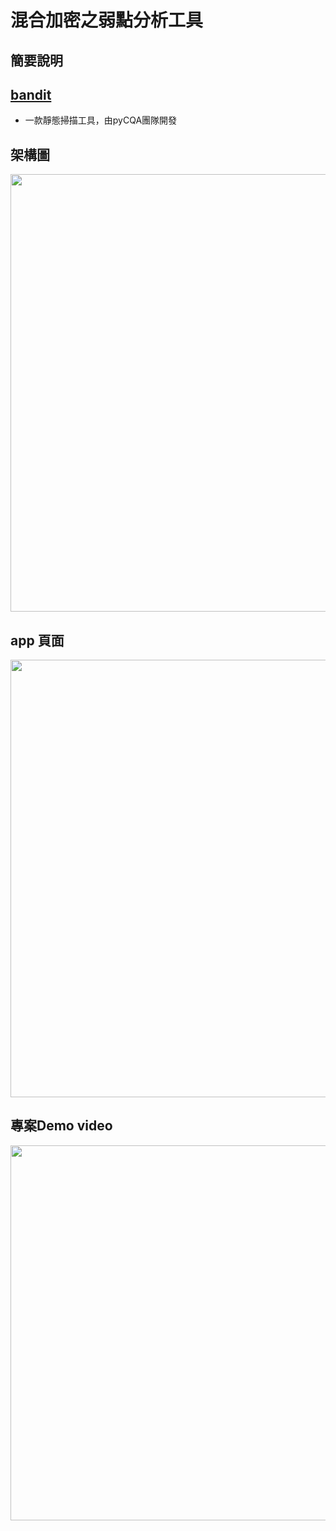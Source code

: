 # 混合加密之弱點分析工具
## 簡要說明
## [bandit](https://github.com/PyCQA/bandit)
* 一款靜態掃描工具，由pyCQA團隊開發
## 架構圖
<img src="https://github.com/user-attachments/assets/6334d82b-ff96-4098-a1ab-7ed3f976d5bc" width=700>

## app 頁面
<img src="https://github.com/user-attachments/assets/488b2ec3-f8e1-44f5-9d50-8b3837551cd3" width=700>

## 專案Demo video
[<img src="https://github.com/user-attachments/assets/6a2444e8-584f-410c-9588-20691e564573" width=600>](https://www.youtube.com/watch?v=2CQE7TCYNdA)



